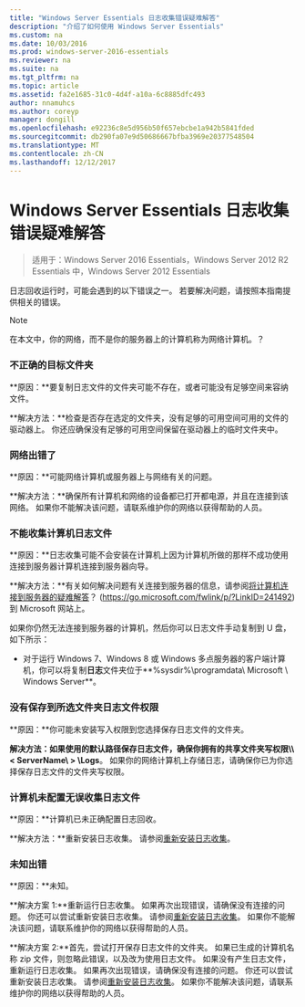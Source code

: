 ```yaml
---
title: "Windows Server Essentials 日志收集错误疑难解答"
description: "介绍了如何使用 Windows Server Essentials"
ms.custom: na
ms.date: 10/03/2016
ms.prod: windows-server-2016-essentials
ms.reviewer: na
ms.suite: na
ms.tgt_pltfrm: na
ms.topic: article
ms.assetid: fa2e1685-31c0-4d4f-a10a-6c8885dfc493
author: nnamuhcs
ms.author: coreyp
manager: dongill
ms.openlocfilehash: e92236c8e5d956b50f657ebcbe1a942b5841fded
ms.sourcegitcommit: db290fa07e9d50686667bfba3969e20377548504
ms.translationtype: MT
ms.contentlocale: zh-CN
ms.lasthandoff: 12/12/2017
---
```

# <a name="troubleshoot-windows-server-essentials-log-collector-errors"></a>Windows Server Essentials 日志收集错误疑难解答

>适用于：Windows Server 2016 Essentials，Windows Server 2012 R2 Essentials 中，Windows Server 2012 Essentials

日志回收运行时，可能会遇到的以下错误之一。 若要解决问题，请按照本指南提供相关的错误。  
  
> [!NOTE]
>  在本文中，你的网络，而不是你的服务器上的计算机称为网络计算机。？  
  
###  <a name="BKMK_TheDestinationFolderIsNotValid"></a>不正确的目标文件夹  
 **原因：**要复制日志文件的文件夹可能不存在，或者可能没有足够空间来容纳文件。  
  
 **解决方法：**检查是否存在选定的文件夹，没有足够的可用空间可用的文件的驱动器上。 你还应确保没有足够的可用空间保留在驱动器上的临时文件夹中。  
  
###  <a name="BKMK_ANetworkErrorHasOccurred"></a>网络出错了  
 **原因：**可能网络计算机或服务器上与网络有关的问题。  
  
 **解决方法：**确保所有计算机和网络的设备都已打开都电源，并且在连接到该网络。 如果你不能解决该问题，请联系维护你的网络以获得帮助的人员。  
  
###  <a name="BKMK_CannotCollectLogFiles"></a>不能收集计算机日志文件  
 **原因：**日志收集可能不会安装在计算机上因为计算机所做的那样不成功使用连接到服务器计算机连接到服务器向导。  
  
 **解决方法：**有关如何解决问题有关连接到服务器的信息，请参阅[将计算机连接到服务器的疑难解答](https://go.microsoft.com/fwlink/p/?LinkID=241492)？ (https://go.microsoft.com/fwlink/p/?LinkID=241492) 到 Microsoft 网站上。  
  
 如果你仍然无法连接到服务器的计算机，然后你可以日志文件手动复制到 U 盘，如下所示：  
  
-   对于运行 Windows 7、Windows 8 或 Windows 多点服务器的客户端计算机，你可以将复制**日志**文件夹位于**%sysdir%\programdata\ Microsoft \ Windows Server**。  
  
###  <a name="BKMK_YouDoNotHavePermission"></a>没有保存到所选文件夹日志文件权限  
 **原因：**你可能未安装写入权限到您选择保存日志文件的文件夹。  
  
 **解决方法：**如果使用的默认路径保存日志文件，确保你拥有的共享文件夹写权限**\\\ < ServerName\ > \Logs**。 如果你的网络计算机上存储日志，请确保你已为你选择保存日志文件的文件夹写权限。  
  
###  <a name="BKMK_TheComputerIsNotConfiguredProperly"></a>计算机未配置无误收集日志文件  
 **原因：**计算机已未正确配置日志回收。  
  
 **解决方法：**重新安装日志收集。 请参阅[重新安装日志收集](Install-the-Windows-Server-Essentials-Log-Collector.md#BKMK_Reinstall)。  
  
###  <a name="BKMK_AnUnknownErrorOccurred"></a>未知出错  
 **原因：**未知。  
  
 **解决方案 1:**重新运行日志收集。 如果再次出现错误，请确保没有连接的问题。 你还可以尝试重新安装日志收集。 请参阅[重新安装日志收集](Install-the-Windows-Server-Essentials-Log-Collector.md#BKMK_Reinstall)。 如果你不能解决该问题，请联系维护你的网络以获得帮助的人员。  
  
 **解决方案 2:**首先，尝试打开保存日志文件的文件夹。 如果已生成的计算机名称 zip 文件，则忽略此错误，以及改为使用日志文件。 如果没有产生日志文件，重新运行日志收集。 如果再次出现错误，请确保没有连接的问题。 你还可以尝试重新安装日志收集。 请参阅[重新安装日志收集](Install-the-Windows-Server-Essentials-Log-Collector.md#BKMK_Reinstall)。 如果你不能解决该问题，请联系维护你的网络以获得帮助的人员。